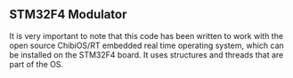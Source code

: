 ## STM32F4 Modulator

It is very important to note that this code has been written to work with the open source ChibiOS/RT embedded real time operating system, which can be installed on the STM32F4 board. It uses structures and threads that are part of the OS.
